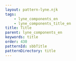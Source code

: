 ```yaml
---
layout: pattern-lyne.njk
tags: 
    - lyne_components_en
    - lyne_components_title_en
title: Title
parent: lyne_components_en
keywords: title
order: 430
patternId: sbbTitle
patternDirectory: title
---
```

